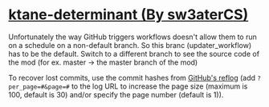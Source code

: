 # [ktane-determinant (By sw3aterCS)](https://github.com/sw3aterCS/ktane-determinant)

Unfortunately the way GitHub triggers workflows doesn't allow them to run on a schedule on a non-default branch. So this branc (updater_workflow) has to be the default. Switch to a different branch to see the source code of the mod (for ex. master -> the master branch of the mod)

To recover lost commits, use the commit hashes from [GitHub's reflog](https://api.github.com/repos/KtaneModules/ktane-determinant-sw3aterCS/events) (add `?per_page=#&page=#` to the log URL to increase the page size (maximum is 100, default is 30) and/or specify the page number (default is 1)).
